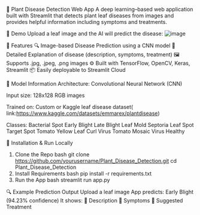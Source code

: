 🌿 Plant Disease Detection Web App
A deep learning–based web application built with Streamlit that detects plant leaf diseases from images and provides helpful information including symptoms and treatments.

🚀 Demo
Upload a leaf image and the AI will predict the disease:
![image](https://github.com/user-attachments/assets/e52b5ab8-c368-4cb1-b755-857c165ee05a)

🧠 Features
🔍 Image-based Disease Prediction using a CNN model
📑 Detailed Explanation of disease (description, symptoms, treatment)
🖼️ Supports .jpg, .jpeg, .png images
⚙️ Built with TensorFlow, OpenCV, Keras, Streamlit
📦 Easily deployable to Streamlit Cloud

🧪 Model Information
Architecture: Convolutional Neural Network (CNN)

Input size: 128x128 RGB images

Trained on: Custom or Kaggle leaf disease dataset( link:https://www.kaggle.com/datasets/emmarex/plantdisease)

Classes:
Bacterial Spot
Early Blight
Late Blight
Leaf Mold
Septoria Leaf Spot
Target Spot
Tomato Yellow Leaf Curl Virus
Tomato Mosaic Virus
Healthy

🔧 Installation & Run Locally
1. Clone the Repo
bash
git clone https://github.com/yourusername/Plant_Disease_Detection.git
cd Plant_Disease_Detection
2. Install Requirements
bash
pip install -r requirements.txt
3. Run the App
bash
streamlit run app.py

🔍 Example Prediction Output
Upload a leaf image
App predicts: Early Blight (94.23% confidence)
It shows:
📄 Description
🚨 Symptoms
💊 Suggested Treatment

